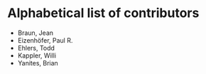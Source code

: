 # Alphabetical list of contributors

- Braun, Jean
- Eizenhöfer, Paul R.
- Ehlers, Todd
- Kappler, Willi
- Yanites, Brian
